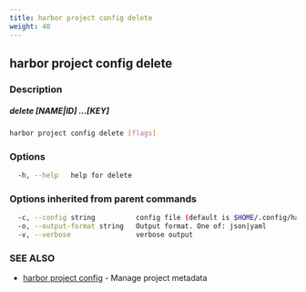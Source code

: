 ```yaml
---
title: harbor project config delete
weight: 40
---
```

## harbor project config delete

### Description

##### delete [NAME|ID] ...[KEY]

```sh
harbor project config delete [flags]
```

### Options

```sh
  -h, --help   help for delete
```

### Options inherited from parent commands

```sh
  -c, --config string          config file (default is $HOME/.config/harbor-cli/config.yaml)
  -o, --output-format string   Output format. One of: json|yaml
  -v, --verbose                verbose output
```

### SEE ALSO

* [harbor project config](harbor-project-config.md)	 - Manage project metadata

